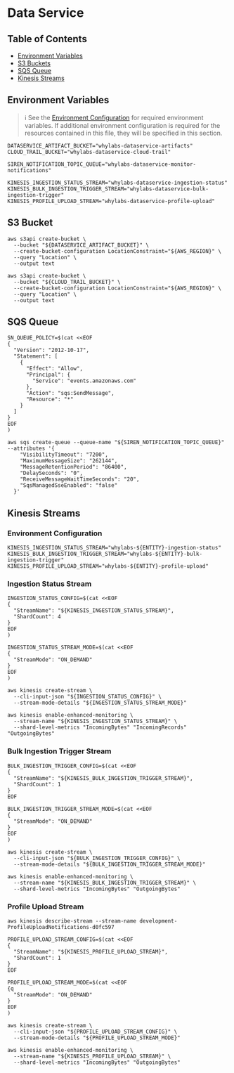 # Data Service

## Table of Contents

- [Environment Variables](#environment-variables)
- [S3 Buckets](#s3-buckets)
- [SQS Queue](#sqs-queue)
- [Kinesis Streams](#kinesis-streams)

## Environment Variables

> :information_source: See the [Environment Configuration](../../README.md#environment-configuration)
> for required environment variables. If additional environment configuration is
> required for the resources contained in this file, they will be specified in
> this section.

```shell
DATASERVICE_ARTIFACT_BUCKET="whylabs-dataservice-artifacts"
CLOUD_TRAIL_BUCKET="whylabs-dataservice-cloud-trail"

SIREN_NOTIFICATION_TOPIC_QUEUE="whylabs-dataservice-monitor-notifications"

KINESIS_INGESTION_STATUS_STREAM="whylabs-dataservice-ingestion-status"
KINESIS_BULK_INGESTION_TRIGGER_STREAM="whylabs-dataservice-bulk-ingestion-trigger"
KINESIS_PROFILE_UPLOAD_STREAM="whylabs-dataservice-profile-upload"
```

## S3 Bucket

```shell
aws s3api create-bucket \
  --bucket "${DATASERVICE_ARTIFACT_BUCKET}" \
  --create-bucket-configuration LocationConstraint="${AWS_REGION}" \
  --query "Location" \
  --output text

aws s3api create-bucket \
  --bucket "${CLOUD_TRAIL_BUCKET}" \
  --create-bucket-configuration LocationConstraint="${AWS_REGION}" \
  --query "Location" \
  --output text
```

## SQS Queue

```shell
SN_QUEUE_POLICY=$(cat <<EOF
{
  "Version": "2012-10-17",
  "Statement": [
    {
      "Effect": "Allow",
      "Principal": {
        "Service": "events.amazonaws.com"
      },
      "Action": "sqs:SendMessage",
      "Resource": "*"
    }
  ]
}
EOF
)

aws sqs create-queue --queue-name "${SIREN_NOTIFICATION_TOPIC_QUEUE}" --attributes '{
    "VisibilityTimeout": "7200",
    "MaximumMessageSize": "262144",
    "MessageRetentionPeriod": "86400",
    "DelaySeconds": "0",
    "ReceiveMessageWaitTimeSeconds": "20",
    "SqsManagedSseEnabled": "false"
  }'
```

## Kinesis Streams

### Environment Configuration

```shell
KINESIS_INGESTION_STATUS_STREAM="whylabs-${ENTITY}-ingestion-status"
KINESIS_BULK_INGESTION_TRIGGER_STREAM="whylabs-${ENTITY}-bulk-ingestion-trigger"
KINESIS_PROFILE_UPLOAD_STREAM="whylabs-${ENTITY}-profile-upload"
```

### Ingestion Status Stream

```shell
INGESTION_STATUS_CONFIG=$(cat <<EOF
{
  "StreamName": "${KINESIS_INGESTION_STATUS_STREAM}",
  "ShardCount": 4
}
EOF
)

INGESTION_STATUS_STREAM_MODE=$(cat <<EOF
{
  "StreamMode": "ON_DEMAND"
}
EOF
)

aws kinesis create-stream \
  --cli-input-json "${INGESTION_STATUS_CONFIG}" \
  --stream-mode-details "${INGESTION_STATUS_STREAM_MODE}"

aws kinesis enable-enhanced-monitoring \
  --stream-name "${KINESIS_INGESTION_STATUS_STREAM}" \
  --shard-level-metrics "IncomingBytes" "IncomingRecords" "OutgoingBytes"
```

### Bulk Ingestion Trigger Stream

```shell
BULK_INGESTION_TRIGGER_CONFIG=$(cat <<EOF
{
  "StreamName": "${KINESIS_BULK_INGESTION_TRIGGER_STREAM}",
  "ShardCount": 1
}
EOF

BULK_INGESTION_TRIGGER_STREAM_MODE=$(cat <<EOF
{
  "StreamMode": "ON_DEMAND"
}
EOF
)

aws kinesis create-stream \
  --cli-input-json "${BULK_INGESTION_TRIGGER_CONFIG}" \
  --stream-mode-details "${BULK_INGESTION_TRIGGER_STREAM_MODE}"

aws kinesis enable-enhanced-monitoring \
  --stream-name "${KINESIS_BULK_INGESTION_TRIGGER_STREAM}" \
  --shard-level-metrics "IncomingBytes" "OutgoingBytes"
```

### Profile Upload Stream

```shell
aws kinesis describe-stream --stream-name development-ProfileUploadNotifications-d0fc597

PROFILE_UPLOAD_STREAM_CONFIG=$(cat <<EOF
{
  "StreamName": "${KINESIS_PROFILE_UPLOAD_STREAM}",
  "ShardCount": 1
}
EOF

PROFILE_UPLOAD_STREAM_MODE=$(cat <<EOF
{q
  "StreamMode": "ON_DEMAND"
}
EOF
)

aws kinesis create-stream \
  --cli-input-json "${PROFILE_UPLOAD_STREAM_CONFIG}" \
  --stream-mode-details "${PROFILE_UPLOAD_STREAM_MODE}"

aws kinesis enable-enhanced-monitoring \
  --stream-name "${KINESIS_PROFILE_UPLOAD_STREAM}" \
  --shard-level-metrics "IncomingBytes" "OutgoingBytes"
```
